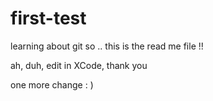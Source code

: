 # first-test
learning about git
so .. this is the read me file !!

ah, duh, edit in XCode, 
thank you

one more change : )




